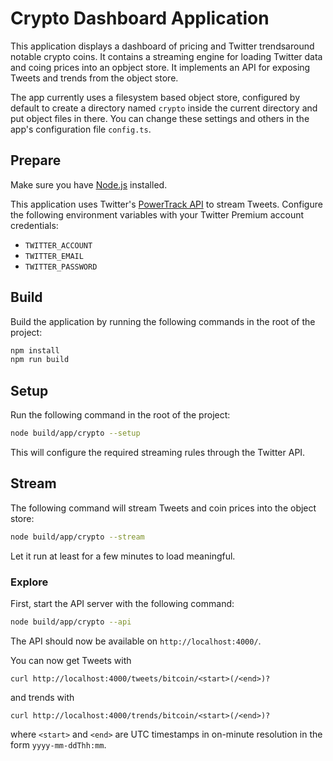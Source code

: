 # Crypto Dashboard Application

This application displays a dashboard of pricing and Twitter trendsaround notable crypto coins. It contains
a streaming engine for loading Twitter data and coing prices into an opbject store. It implements an API
for exposing Tweets and trends from the object store.

The app currently uses a filesystem based object store, configured by default to create a directory named
`crypto` inside the current directory and put object files in there. You can change these settings and others
in the app's configuration file `config.ts`.

## Prepare

Make sure you have [Node.js](https://nodejs.org/) installed.

This application uses Twitter's
[PowerTrack API](https://developer.twitter.com/en/docs/twitter-api/enterprise/powertrack-api/overview) to
stream Tweets. Configure the following environment variables with your Twitter Premium account credentials:

* `TWITTER_ACCOUNT`
* `TWITTER_EMAIL`
* `TWITTER_PASSWORD`

## Build

Build the application by running the following commands in the root of the project:

```bash
npm install
npm run build
```

## Setup

Run the following command in the root of the project:

```bash
node build/app/crypto --setup
```

This will configure the required streaming rules through the Twitter API.

## Stream

The following command will stream Tweets and coin prices into the object store:

```bash
node build/app/crypto --stream
```

Let it run at least for a few minutes to load meaningful.

### Explore

First, start the API server with the following command:

```bash
node build/app/crypto --api
```

The API should now be available on `http://localhost:4000/`.

You can now get Tweets with

```
curl http://localhost:4000/tweets/bitcoin/<start>(/<end>)?
```

and trends with

```
curl http://localhost:4000/trends/bitcoin/<start>(/<end>)?
```

where `<start>` and `<end>` are UTC timestamps in on-minute resolution in the form `yyyy-mm-ddThh:mm`.
